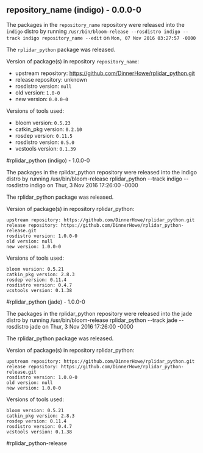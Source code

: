 ## repository_name (indigo) - 0.0.0-0

The packages in the `repository_name` repository were released into the `indigo` distro by running `/usr/bin/bloom-release --rosdistro indigo --track indigo repository_name --edit` on `Mon, 07 Nov 2016 03:27:57 -0000`

The `rplidar_python` package was released.

Version of package(s) in repository `repository_name`:

- upstream repository: https://github.com/DinnerHowe/rplidar_python.git
- release repository: unknown
- rosdistro version: `null`
- old version: `1.0-0`
- new version: `0.0.0-0`

Versions of tools used:

- bloom version: `0.5.23`
- catkin_pkg version: `0.2.10`
- rosdep version: `0.11.5`
- rosdistro version: `0.5.0`
- vcstools version: `0.1.39`


#rplidar_python (indigo) - 1.0.0-0

The packages in the rplidar_python repository were released into the indigo distro by running /usr/bin/bloom-release rplidar_python --track indigo --rosdistro indigo on Thur, 3 Nov 2016 17:26:00 -0000

The rplidar_python package was released.

Version of package(s) in repository rplidar_python:

    upstream repository: https://github.com/DinnerHowe/rplidar_python.git
    release repository: https://github.com/DinnerHowe/rplidar_python-release.git
    rosdistro version: 1.0.0-0
    old version: null
    new version: 1.0.0-0

Versions of tools used:

    bloom version: 0.5.21
    catkin_pkg version: 2.8.3
    rosdep version: 0.11.4
    rosdistro version: 0.4.7
    vcstools version: 0.1.38
    

#rplidar_python (jade) - 1.0.0-0

The packages in the rplidar_python repository were released into the jade distro by running /usr/bin/bloom-release rplidar_python --track jade --rosdistro jade on Thur, 3 Nov 2016 17:26:00 -0000

The rplidar_python package was released.

Version of package(s) in repository rplidar_python:

    upstream repository: https://github.com/DinnerHowe/rplidar_python.git
    release repository: https://github.com/DinnerHowe/rplidar_python-release.git
    rosdistro version: 1.0.0-0
    old version: null
    new version: 1.0.0-0

Versions of tools used:

    bloom version: 0.5.21
    catkin_pkg version: 2.8.3
    rosdep version: 0.11.4
    rosdistro version: 0.4.7
    vcstools version: 0.1.38


#rplidar_python-release
